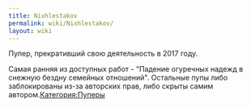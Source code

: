 ```yaml
---
title: Nixhlestakov
permalink: wiki/Nixhlestakov/
layout: wiki
---
```


Пупер, прекративший свою деятельность в 2017 году.

Самая ранняя из доступных работ - "Падение огуречных надежд в снежную
бездну семейных отношений". Остальные пупы либо заблокированы из-за
авторских прав, либо скрыты самим
автором.[Категория:Пуперы](Категория:Пуперы "wikilink")
